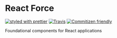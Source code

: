 # React Force

[![styled with prettier](https://img.shields.io/badge/styled_with-prettier-ff69b4.svg)](https://github.com/prettier/prettier)
[![Travis](https://img.shields.io/travis/alexjoverm/typescript-library-starter.svg)](https://travis-ci.org/nareshbhatia/react-force)
[![Commitizen friendly](https://img.shields.io/badge/commitizen-friendly-brightgreen.svg)](http://commitizen.github.io/cz-cli/)

Foundational components for React applications
